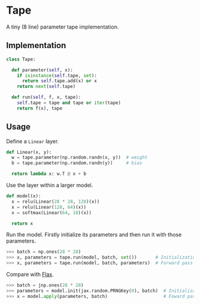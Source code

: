 # Tape

A tiny (8 line) parameter tape implementation.


## Implementation

```py
class Tape:

  def parameter(self, x):
    if isinstance(self.tape, set):
      return self.tape.add(x) or x
    return next(self.tape)

  def run(self, f, x, tape):
    self.tape = tape and tape or iter(tape)
    return f(x), tape
```


## Usage

Define a `Linear` layer.

```py
def Linear(x, y):
  w = tape.parameter(np.random.randn(x, y))  # weight
  b = tape.parameter(np.random.randn(y))     # bias

  return lambda x: w.T @ x + b
```

Use the layer within a larger model.

```py
def model(x):
  x = relu(Linear(28 * 28, 128)(x))
  x = relu(Linear(128, 64)(x))
  x = softmax(Linear(64, 10)(x))

  return x
```

Run the model. Firstly initialize its parameters and then run it with those parameters.

```py
>>> batch = np.ones(28 * 28)
>>> x, parameters = tape.run(model, batch, set())       # Initialization. 
>>> x, parameters = tape.run(model, batch, parameters)  # Forward pass.
```

Compare with [Flax](https://github.com/google/flax).

```py
>>> batch = jnp.ones(28 * 28)
>>> parameters = model.init(jax.random.PRNGKey(0), batch)  # Initialization.
>>> x = model.apply(parameters, batch)                     # Foward pass.
```
